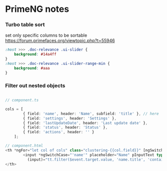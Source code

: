 # PrimeNG notes

### Turbo table sort
set only specific columns to be sortable
https://forum.primefaces.org/viewtopic.php?t=55946
```css
:host >>> .doc-relevance .ui-slider {
    background: #14a4ff
}
:host >>> .doc-relevance .ui-slider-range-min {
    background: #aaa
}
```

### Filter out nested objects
```typescript

// component.ts

cols = [
        { field: 'name', header: 'Name', subfield: 'title' }, // here
        { field: 'settings', header: 'Settings' },
        { field: 'lastUpdateDate', header: 'Last update date' },
        { field: 'status', header: 'Status' },
        { field: 'actions', header: '' }
    ];

// component.html
<th *ngFor="let col of cols" class="clustering-{{col.field}}" [ngSwitch]="col.field" >
        <input *ngSwitchCase="'name'" placeholder="Name" pInputText type="text"
          (input)="tt.filter($event.target.value, 'name.title', 'contains')">
</th>
```
